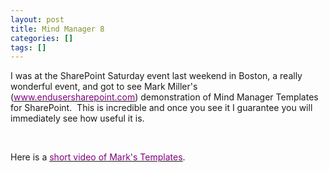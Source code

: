 ```yaml
---
layout: post
title: Mind Manager 8
categories: []
tags: []
---
```


I was at the SharePoint Saturday event last weekend in Boston, a really wonderful event, and got to see Mark Miller's ([<u><font color="#800080">www.endusersharepoint.com</font></u>](http://www.endusersharepoint.com/)) demonstration of Mind Manager Templates for SharePoint.&nbsp; This is incredible and once you see it I guarantee you will immediately see how useful it is.

&nbsp;

Here is a [<u><font color="#800080">short video of Mark's Templates</font></u>](http://www.endusersharepoint.com/?p=1453).

